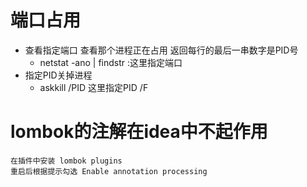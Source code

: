 # 端口占用
- 查看指定端口 查看那个进程正在占用 返回每行的最后一串数字是PID号
    - netstat -ano | findstr :这里指定端口
- 指定PID关掉进程
    - askkill /PID 这里指定PID /F

# lombok的注解在idea中不起作用
    在插件中安装 lombok plugins
    重启后根据提示勾选 Enable annotation processing